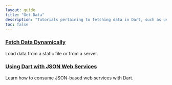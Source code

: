 ```yaml
---
layout: guide
title: "Get Data"
description: "Tutorials pertaining to fetching data in Dart, such as using the JSON web services."
toc: false
---
```


<div class="row">
  <div class="col-md-6">
    <div class="card">
      <h3><a href="/tutorials/get-data/fetch-data">Fetch Data Dynamically</a></h3>
      <p>Load data from a static file or from a server.</p>
    </div>
  </div>

  <div class="col-md-6">
    <div class="card">
      <h3><a href="/articles/get-data/json-web-service">Using Dart with JSON Web Services</a></h3>
      <p>Learn how to consume JSON-based web services with Dart.</p>
    </div>
  </div>
</div>
